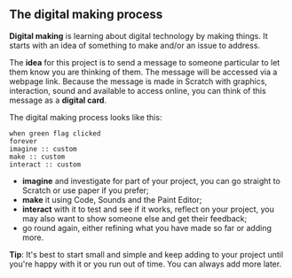 ## The digital making process

**Digital making** is learning about digital technology by making things. It starts with an idea of something to make and/or an issue to address.

The **idea** for this project is to send a message to someone particular to let them know you are thinking of them. The message will be accessed via a webpage link. Because the message is made in Scratch with graphics, interaction, sound and available to access online, you can think of this message as a **digital card**.

The digital making process looks like this: 

```blocks3
when green flag clicked
forever
imagine :: custom
make :: custom
interact :: custom
```
+ **imagine** and investigate for part of your project, you can go straight to Scratch or use paper if you prefer;
+ **make** it using Code, Sounds and the Paint Editor;
+ **interact** with it to test and see if it works, reflect on your project, you may also want to show someone else and get their feedback;
+ go round again, either refining what you have made so far or adding more.  

**Tip**: It's best to start small and simple and keep adding to your project until you're happy with it or you run out of time. You can always add more later. 
